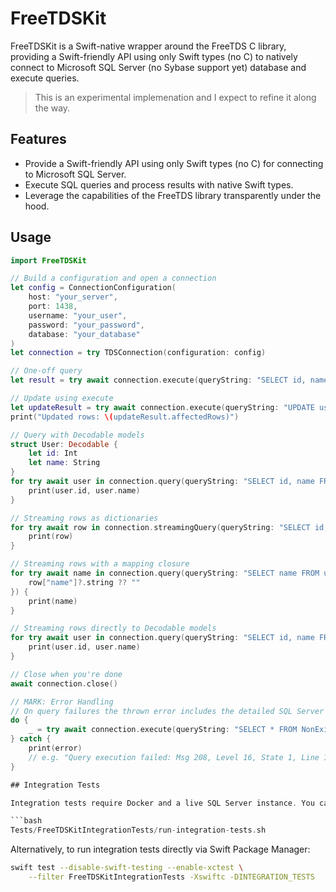 # FreeTDSKit

FreeTDSKit is a Swift-native wrapper around the FreeTDS C library, providing a Swift-friendly API using only Swift types (no C) to natively connect to Microsoft SQL Server (no Sybase support yet) database and execute queries.

> This is an experimental implemenation and I expect to refine it along the way. 

## Features

- Provide a Swift-friendly API using only Swift types (no C) for connecting to Microsoft SQL Server.
- Execute SQL queries and process results with native Swift types.
- Leverage the capabilities of the FreeTDS library transparently under the hood.


## Usage
```swift
import FreeTDSKit

// Build a configuration and open a connection
let config = ConnectionConfiguration(
    host: "your_server",
    port: 1438,
    username: "your_user",
    password: "your_password",
    database: "your_database"
)
let connection = try TDSConnection(configuration: config)

// One-off query
let result = try await connection.execute(queryString: "SELECT id, name FROM users")

// Update using execute
let updateResult = try await connection.execute(queryString: "UPDATE users SET name = 'NewName' WHERE id = 1")
print("Updated rows: \(updateResult.affectedRows)")

// Query with Decodable models
struct User: Decodable {
    let id: Int
    let name: String
}
for try await user in connection.query(queryString: "SELECT id, name FROM users", as: User.self) {
    print(user.id, user.name)
}

// Streaming rows as dictionaries
for try await row in connection.streamingQuery(queryString: "SELECT id, name FROM users") {
    print(row)
}

// Streaming rows with a mapping closure
for try await name in connection.query(queryString: "SELECT name FROM users", map: { row in
    row["name"]?.string ?? ""
}) {
    print(name)
}

// Streaming rows directly to Decodable models
for try await user in connection.query(queryString: "SELECT id, name FROM users", as: User.self) {
    print(user.id, user.name)
}

// Close when you're done
await connection.close()

// MARK: Error Handling
// On query failures the thrown error includes the detailed SQL Server message.
do {
    _ = try await connection.execute(queryString: "SELECT * FROM NonExistentTable")
} catch {
    print(error)
    // e.g. "Query execution failed: Msg 208, Level 16, State 1, Line 1: Invalid object name 'NonExistentTable'."
}

## Integration Tests

Integration tests require Docker and a live SQL Server instance. You can run the full integration test setup and run the tests with:

```bash
Tests/FreeTDSKitIntegrationTests/run-integration-tests.sh
```

Alternatively, to run integration tests directly via Swift Package Manager:

```bash
swift test --disable-swift-testing --enable-xctest \
    --filter FreeTDSKitIntegrationTests -Xswiftc -DINTEGRATION_TESTS
```
